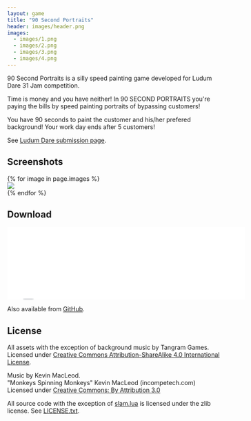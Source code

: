 ```yaml
---
layout: game
title: "90 Second Portraits"
header: images/header.png
images:
  - images/1.png
  - images/2.png
  - images/3.png
  - images/4.png
---
```

90 Second Portraits is a silly speed painting game developed for Ludum Dare 31 Jam competition.

Time is money and you have neither!
In 90 SECOND PORTRAITS you're paying the bills by speed painting portraits of bypassing customers!

You have 90 seconds to paint the customer and his/her prefered background!
Your work day ends after 5 customers!

See [Ludum Dare submission page](http://ludumdare.com/compo/ludum-dare-31/?action=preview&uid=1980).

## Screenshots ##

<div class="row">
	{% for image in page.images %}
	<div class="col-sm-6">
		<a href="{{ image }}">
			<img src="{{ image }}" class="thumbnail img-responsive">
		</a>
	</div>
	{% endfor %}
</div>

## Download ##

<iframe src="//itch.io/embed/16493?dark=true" width="552" height="167" frameborder="0">
</iframe>

Also available from [GitHub](https://github.com/SimonLarsen/90-Second-Portraits/releases/).

## License ##

All assets with the exception of background music by Tangram Games.
Licensed under [Creative Commons Attribution-ShareAlike 4.0 International License](http://creativecommons.org/licenses/by-sa/4.0/).

Music by Kevin MacLeod.<br>
"Monkeys Spinning Monkeys" Kevin MacLeod (incompetech.com)<br>
Licensed under [Creative Commons: By Attribution 3.0](http://creativecommons.org/licenses/by/3.0/)

All source code with the exception of [slam.lua](https://raw.githubusercontent.com/SimonLarsen/90-Second-Portraits/master/slam.lua) is licensed under the zlib license. See [LICENSE.txt](https://raw.githubusercontent.com/SimonLarsen/90-Second-Portraits/master/LICENSE.txt).
